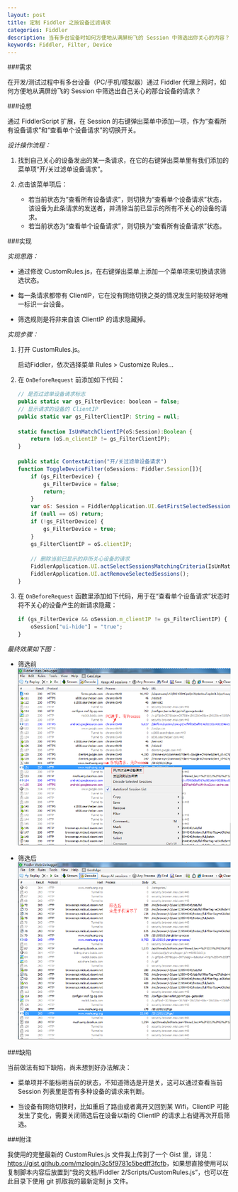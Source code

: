 ```yaml
---
layout: post
title: 定制 Fiddler 之按设备过滤请求
categories: Fiddler
description: 当有多台设备时如何方便地从满屏纷飞的 Session 中筛选出你关心的内容？
keywords: Fiddler, Filter, Device
---
```


###需求

在开发/测试过程中有多台设备（PC/手机/模拟器）通过 Fiddler 代理上网时，如何方便地从满屏纷飞的 Session 中筛选出自己关心的那台设备的请求？

###设想

通过 FiddlerScript 扩展，在 Session 的右键弹出菜单中添加一项，作为“查看所有设备请求”和“查看单个设备请求”的切换开关。

*设计操作流程：*

1. 找到自己关心的设备发出的某一条请求，在它的右键弹出菜单里有我们添加的菜单项“开/关过滤单设备请求”。

2. 点击该菜单项后：
    * 若当前状态为“查看所有设备请求”，则切换为“查看单个设备请求”状态，该设备为此条请求的发送者，并清除当前已显示的所有不关心的设备的请求。
    * 若当前状态为“查看单个设备请求”，则切换为“查看所有设备请求”状态。

###实现

*实现思路：*

* 通过修改 CustomRules.js，在右键弹出菜单上添加一个菜单项来切换请求筛选状态。

* 每一条请求都带有 ClientIP，它在没有网络切换之类的情况发生时能较好地唯一标识一台设备。

* 筛选规则是将非来自该 ClientIP 的请求隐藏掉。

*实现步骤：*

1. 打开 CustomRules.js。

    启动Fiddler，依次选择菜单 Rules > Customize Rules...

2. 在 `OnBeforeRequest` 前添加如下代码：

    ```js
    // 是否过滤单设备请求标志
    public static var gs_FilterDevice: boolean = false;
    // 显示请求的设备的 ClientIP
    public static var gs_FilterClientIP: String = null;

    static function IsUnMatchClientIP(oS:Session):Boolean {
        return (oS.m_clientIP != gs_FilterClientIP);
    }

    public static ContextAction("开/关过滤单设备请求")
    function ToggleDeviceFilter(oSessions: Fiddler.Session[]){
        if (gs_FilterDevice) {
            gs_FilterDevice = false;
            return;
        }
        var oS: Session = FiddlerApplication.UI.GetFirstSelectedSession();
        if (null == oS) return;
        if (!gs_FilterDevice) {
            gs_FilterDevice = true;
        }
        gs_FilterClientIP = oS.clientIP;

        // 删除当前已显示的非所关心设备的请求
        FiddlerApplication.UI.actSelectSessionsMatchingCriteria(IsUnMatchClientIP);
        FiddlerApplication.UI.actRemoveSelectedSessions();
    }
    ```

3. 在 `OnBeforeRequest` 函数里添加如下代码，用于在“查看单个设备请求”状态时将不关心的设备产生的新请求隐藏：

    ```js
    if (gs_FilterDevice && oSession.m_clientIP != gs_FilterClientIP) {
        oSession["ui-hide"] = "true";
    }
    ```

*最终效果如下图：*

* 筛选前
    ![](/images/posts/fiddler/fiddler-filter-by-device-before.png)

* 筛选后
    ![](/images/posts/fiddler/fiddler-filter-by-device-after.png)

###缺陷

当前做法有如下缺陷，尚未想到好办法解决：  

* 菜单项并不能标明当前的状态，不知道筛选是开是关，这可以通过查看当前 Session 列表里是否有多种设备的请求来判断。

* 当设备有网络切换时，比如重启了路由或者离开又回到某 Wifi，ClientIP 可能发生了变化，需要关闭筛选后在设备以新的 ClientIP 的请求上右键再次开启筛选。

###附注

我使用的完整最新的 CustomRules.js 文件我上传到了一个 Gist 里，详见：<https://gist.github.com/mzlogin/3c5f9781c5bedff3fcfb>，如果想直接使用可以复制脚本内容后放置到“我的文档/Fiddler 2/Scripts/CustomRules.js”，也可以在此目录下使用 git 抓取我的最新定制 js 文件。
